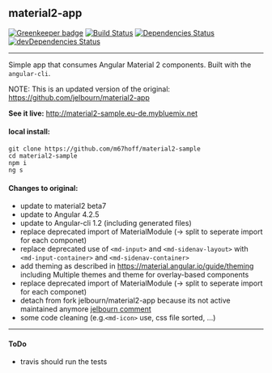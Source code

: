## material2-app

[![Greenkeeper badge](https://badges.greenkeeper.io/m67hoff/material2-sample.svg)](https://greenkeeper.io/)
[![Build Status](https://travis-ci.org/m67hoff/material2-sample.svg?branch=master)](https://travis-ci.org/m67hoff/material2-sample)
[![Dependencies Status](https://david-dm.org/m67hoff/material2-sample.svg)](https://david-dm.org/m67hoff/material2-sample)
[![devDependencies Status](https://david-dm.org/m67hoff/material2-sample/dev-status.svg)](https://david-dm.org/m67hoff/material2-sample?type=dev)

---

Simple app that consumes Angular Material 2 components. Built with the `angular-cli`.

NOTE: This is an updated version of the original:
https://github.com/jelbourn/material2-app


**See it live:**  http://material2-sample.eu-de.mybluemix.net

#### local install:
```
git clone https://github.com/m67hoff/material2-sample
cd material2-sample
npm i
ng s
```
#### Changes to original:
- update to material2 beta7
- update to Angular 4.2.5 
- update to Angular-cli 1.2 (including generated files) 
- replace deprecated import of MaterialModule  (-> split to seperate import for each componet)
- replace deprecated use of `<md-input>` and `<md-sidenav-layout>` with `<md-input-container>` and `<md-sidenav-container>` 
- add theming as described in https://material.angular.io/guide/theming  including Multiple themes and theme for overlay-based components
- replace deprecated import of MaterialModule  (-> split to seperate import for each componet)
- detach from fork jelbourn/material2-app because its not active maintained anymore [jelbourn comment](https://github.com/jelbourn/material2-app/pull/47#issuecomment-305238701) 
- some code cleaning (e.g.`<md-icon>` use, css file sorted, ...)

---
#### ToDo
- travis should run the tests 
